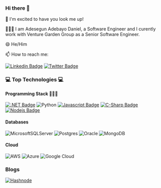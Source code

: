 ### Hi there 👋

🚀 I'm excited to have you look me up!

🧑🏾‍🦱 I am Adesegun Adebayo Daniel, a Software Engineer and I curently work with Venture Garden Group as a Senior Software Engineer. 

😄 He/Him

📫 How to reach me:

 [![Linkedin Badge](https://img.shields.io/badge/LinkedIn-blue?style=flat&logo=linkedin&labelColor=0e76a8&logoColor=white)](https://www.linkedin.com/in/adesegun-adebayo-9b122a7b/)  [![Twitter Badge](https://img.shields.io/badge/Twitter-blue?style=flat&labelColor=1ca0f1&logo=twitter&logoColor=white)](https://twitter.com/Segibambo)


### 💻 Top Technologies 💻

#### Programming Stack 👩🏾‍💻

[![.NET Badge](https://img.shields.io/badge/.NET-5C2D91?style=flat&logo=.net&logoColor=white)](#) ![Python](https://img.shields.io/badge/python-3670A0?style=flat&logo=python&logoColor=ffdd54) [![Javascript Badge](https://img.shields.io/badge/-Javascript-F0DB4F?style=flat&labelColor=black&logo=javascript&logoColor=F0DB4F)](#) [![C-Sharp Badge](https://img.shields.io/badge/C%23-239120?style=flat&logo=c-sharp&logoColor=white)](#) [![Nodejs Badge](https://img.shields.io/badge/-Nodejs-3C873A?style=flat&labelColor=black&logo=node.js&logoColor=3C873A)](#) 


#### Databases 

![MicrosoftSQLServer](https://img.shields.io/badge/Microsoft%20SQL%20Sever-CC2927?style=flat&logo=microsoft%20sql%20server&logoColor=white) 	![Postgres](https://img.shields.io/badge/postgres-%23316192.svg?style=flat&logo=postgresql&logoColor=white) ![Oracle](https://img.shields.io/badge/Oracle-F80000?style=flat&logo=oracle&logoColor=white) ![MongoDB](https://img.shields.io/badge/MongoDB-%234ea94b.svg?style=flat&logo=mongodb&logoColor=white)


#### Cloud 

![AWS](https://img.shields.io/badge/AWS-%23FF9900.svg?style=flat&logo=amazon-aws&logoColor=white) 	![Azure](https://img.shields.io/badge/azure-%230072C6.svg?style=flat&logo=microsoftazure&logoColor=white) ![Google Cloud](https://img.shields.io/badge/GoogleCloud-%234285F4.svg?style=flat&logo=google-cloud&logoColor=white)



### Blogs

[![Hashnode](https://img.shields.io/badge/Hashnode-2962FF?style=flat&logo=hashnode&logoColor=white)](https://blog.adesegunadebayo.com/)




